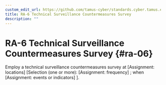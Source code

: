 ```yaml
---
custom_edit_url: https://github.com/tamus-cyber/standards.cyber.tamus.edu/tree/main/content/tamus.edu/TAMUS_profile.xml
title: RA-6 Technical Surveillance Countermeasures Survey
description: ""
---
```


# RA-6 Technical Surveillance Countermeasures Survey {#ra-06}

Employ a technical surveillance countermeasures survey at [Assignment: locations]
               [Selection (one or more): 
                  [Assignment: frequency]
               ; when [Assignment: events or indicators]
               ].

